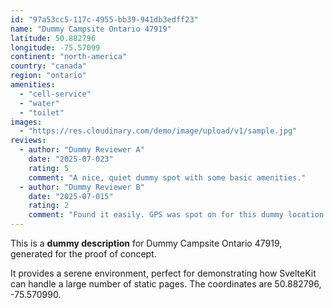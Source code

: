 ```yaml
---
id: "97a53cc5-117c-4955-bb39-941db3edff23"
name: "Dummy Campsite Ontario 47919"
latitude: 50.882796
longitude: -75.57099
continent: "north-america"
country: "canada"
region: "ontario"
amenities:
  - "cell-service"
  - "water"
  - "toilet"
images:
  - "https://res.cloudinary.com/demo/image/upload/v1/sample.jpg"
reviews:
  - author: "Dummy Reviewer A"
    date: "2025-07-023"
    rating: 5
    comment: "A nice, quiet dummy spot with some basic amenities."
  - author: "Dummy Reviewer B"
    date: "2025-07-015"
    rating: 2
    comment: "Found it easily. GPS was spot on for this dummy location."
---
```


This is a **dummy description** for Dummy Campsite Ontario 47919, generated for the proof of concept.

It provides a serene environment, perfect for demonstrating how SvelteKit can handle a large number of static pages. The coordinates are 50.882796, -75.570990.
